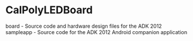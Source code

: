 CalPolyLEDBoard
===============
board - Source code and hardware design files for the ADK 2012
sampleapp - Source code for the ADK 2012 Android companion application